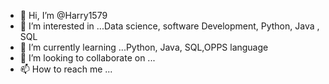 - 👋 Hi, I’m @Harry1579
- 👀 I’m interested in ...Data science, software Development, Python, Java , SQL
- 🌱 I’m currently learning ...Python, Java, SQL,OPPS language
- 💞️ I’m looking to collaborate on ...
- 📫 How to reach me ...

<!---
Harry1579/Harry1579 is a ✨ special ✨ repository because its `README.md` (this file) appears on your GitHub profile.
You can click the Preview link to take a look at your changes.
--->
